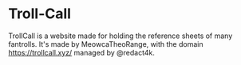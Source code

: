 # Troll-Call
TrollCall is a website made for holding the reference sheets of many fantrolls. It's made by MeowcaTheoRange, with the domain https://trollcall.xyz/ managed by @redact4k.
